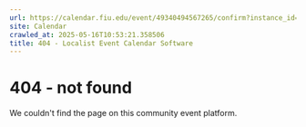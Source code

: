 ```yaml
---
url: https://calendar.fiu.edu/event/49340494567265/confirm?instance_id=49340494571364&return=https%3A%2F%2Fcalendar.fiu.edu%2Ffiu_in_dc_328
site: Calendar
crawled_at: 2025-05-16T10:53:21.358506
title: 404 - Localist Event Calendar Software
---
```


# 404 - not found
We couldn't find the page on this community event platform.
